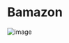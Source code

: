 # Bamazon

![image](https://user-images.githubusercontent.com/47481212/57795846-fbdb1100-7714-11e9-812e-aa4a04c7fe92.png)
